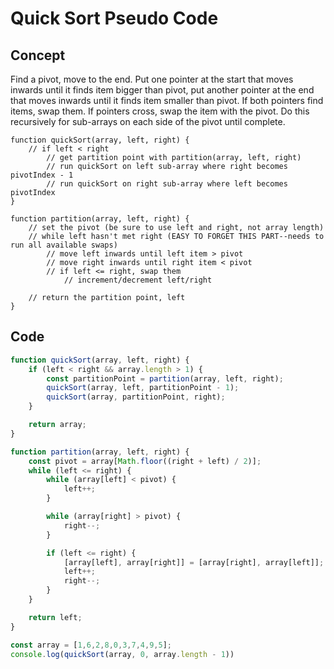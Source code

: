 # Quick Sort Pseudo Code

## Concept

Find a pivot, move to the end. Put one pointer at the start that moves inwards until it finds item bigger than pivot, put another pointer at the end that moves inwards until it finds item smaller than pivot. If both pointers find items, swap them. If pointers cross, swap the item with the pivot. Do this recursively for sub-arrays on each side of the pivot until complete.

```
function quickSort(array, left, right) {
    // if left < right
        // get partition point with partition(array, left, right)
        // run quickSort on left sub-array where right becomes pivotIndex - 1
        // run quickSort on right sub-array where left becomes pivotIndex
}

function partition(array, left, right) {
    // set the pivot (be sure to use left and right, not array length)
    // while left hasn't met right (EASY TO FORGET THIS PART--needs to run all available swaps)
        // move left inwards until left item > pivot
        // move right inwards until right item < pivot
        // if left <= right, swap them
            // increment/decrement left/right

    // return the partition point, left
}
```

## Code

```js
function quickSort(array, left, right) {
    if (left < right && array.length > 1) {
        const partitionPoint = partition(array, left, right);
        quickSort(array, left, partitionPoint - 1);
        quickSort(array, partitionPoint, right);
    }

    return array;
}

function partition(array, left, right) {
    const pivot = array[Math.floor((right + left) / 2)];
    while (left <= right) {
        while (array[left] < pivot) {
            left++;
        }

        while (array[right] > pivot) {
            right--;
        }

        if (left <= right) {
            [array[left], array[right]] = [array[right], array[left]];
            left++;
            right--;
        }
    }

    return left;
}

const array = [1,6,2,8,0,3,7,4,9,5];
console.log(quickSort(array, 0, array.length - 1))
```

